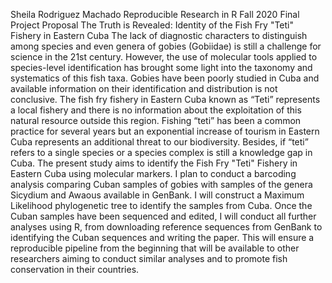 Sheila Rodriguez Machado
Reproducible Research in R
Fall 2020
Final Project Proposal
The Truth is Revealed: Identity of the Fish Fry "Teti" Fishery in Eastern Cuba
The lack of diagnostic characters to distinguish among species and even genera of gobies (Gobiidae) is still a challenge for science in the 21st century. However, the use of molecular tools applied to species-level identification has brought some light into the taxonomy and systematics of this fish taxa. Gobies have been poorly studied in Cuba and available information on their identification and distribution is not conclusive. The fish fry fishery in Eastern Cuba known as “Teti” represents a local fishery and there is no information about the exploitation of this natural resource outside this region. Fishing “teti” has been a common practice for several years but an exponential increase of tourism in Eastern Cuba represents an additional threat to our biodiversity. Besides, if “teti” refers to a single species or a species complex is still a knowledge gap in Cuba. The present study aims to identify the Fish Fry "Teti" Fishery in Eastern Cuba using molecular markers. I plan to conduct a barcoding analysis comparing Cuban samples of gobies with samples of the genera Sicydium and Awaous available in GenBank. I will construct a Maximum Likelihood phylogenetic tree to identify the samples from Cuba. Once the Cuban samples have been sequenced and edited, I will conduct all further analyses using R, from downloading reference sequences from GenBank to identifying the Cuban sequences and writing the paper. This will ensure a reproducible pipeline from the beginning that will be available to other researchers aiming to conduct similar analyses and to promote fish conservation in their countries. 

